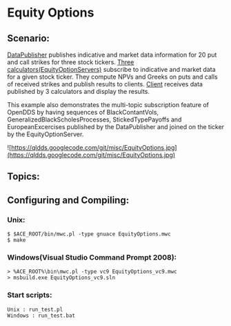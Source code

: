 # Equity Options #
## Scenario: ##

[DataPublisher](https://code.google.com/p/qldds/source/browse/Examples/EquityOptions/EquityOptionsDataPublisher.cpp) publishes indicative and market data information for 20 put and call strikes for three stock tickers. [Three calculators(EquityOptionServers)](https://code.google.com/p/qldds/source/browse/Examples/EquityOptions/EquityOptionsServer.cpp) subscribe to indicative and market data for a given stock ticker. They compute NPVs and Greeks on puts and calls of received strikes and publish results to clients.  [Client](https://code.google.com/p/qldds/source/browse/Examples/EquityOptions/EquityOptionsClient.cpp) receives data published by 3 calculators and display the results.

This example also demonstrates the multi-topic subscription feature of OpenDDS by having sequences of BlackContantVols, GeneralizedBlackScholesProcesses, StickedTypePayoffs and EuropeanExcercises published by the DataPublisher and joined on the ticker by the EquityOptionServer.

![https://qldds.googlecode.com/git/misc/EquityOptions.jpg](https://qldds.googlecode.com/git/misc/EquityOptions.jpg)

## Topics: ##

## Configuring and Compiling: ##
### Unix: ###
```
$ $ACE_ROOT/bin/mwc.pl -type gnuace EquityOptions.mwc 
$ make
```

### Windows(Visual Studio Command Prompt 2008): ###
```
> %ACE_ROOT%\bin\mwc.pl -type vc9 EquityOptions_vc9.mwc 
> msbuild.exe EquityOptions_vc9.sln
```

### Start scripts: ###
```
Unix : run_test.pl
Windows : run_test.bat
```